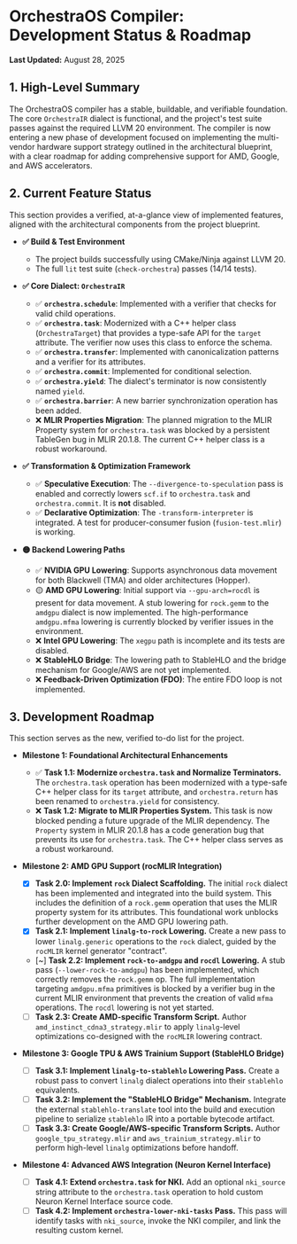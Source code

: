 # OrchestraOS Compiler: Development Status & Roadmap

**Last Updated:** August 28, 2025

## 1. High-Level Summary

The OrchestraOS compiler has a stable, buildable, and verifiable foundation. The core `OrchestraIR` dialect is functional, and the project's test suite passes against the required LLVM 20 environment. The compiler is now entering a new phase of development focused on implementing the multi-vendor hardware support strategy outlined in the architectural blueprint, with a clear roadmap for adding comprehensive support for AMD, Google, and AWS accelerators.

## 2. Current Feature Status

This section provides a verified, at-a-glance view of implemented features, aligned with the architectural components from the project blueprint.

*   **✅ Build & Test Environment**
    *   The project builds successfully using CMake/Ninja against LLVM 20.
    *   The full `lit` test suite (`check-orchestra`) passes (14/14 tests).

*   **✅ Core Dialect: `OrchestraIR`**
    *   ✅ **`orchestra.schedule`**: Implemented with a verifier that checks for valid child operations.
    *   ✅ **`orchestra.task`**: Modernized with a C++ helper class (`OrchestraTarget`) that provides a type-safe API for the `target` attribute. The verifier now uses this class to enforce the schema.
    *   ✅ **`orchestra.transfer`**: Implemented with canonicalization patterns and a verifier for its attributes.
    *   ✅ **`orchestra.commit`**: Implemented for conditional selection.
    *   ✅ **`orchestra.yield`**: The dialect's terminator is now consistently named `yield`.
    *   ✅ **`orchestra.barrier`**: A new barrier synchronization operation has been added.
    *   ❌ **MLIR Properties Migration**: The planned migration to the MLIR Property system for `orchestra.task` was blocked by a persistent TableGen bug in MLIR 20.1.8. The current C++ helper class is a robust workaround.

*   **✅ Transformation & Optimization Framework**
    *   ✅ **Speculative Execution**: The `--divergence-to-speculation` pass is enabled and correctly lowers `scf.if` to `orchestra.task` and `orchestra.commit`. It is **not** disabled.
    *   ✅ **Declarative Optimization**: The `-transform-interpreter` is integrated. A test for producer-consumer fusion (`fusion-test.mlir`) is working.

*   **🟡 Backend Lowering Paths**
    *   ✅ **NVIDIA GPU Lowering**: Supports asynchronous data movement for both Blackwell (TMA) and older architectures (Hopper).
    *   🟡 **AMD GPU Lowering**: Initial support via `--gpu-arch=rocdl` is present for data movement. A stub lowering for `rock.gemm` to the `amdgpu` dialect is now implemented. The high-performance `amdgpu.mfma` lowering is currently blocked by verifier issues in the environment.
    *   ❌ **Intel GPU Lowering**: The `xegpu` path is incomplete and its tests are disabled.
    *   ❌ **StableHLO Bridge**: The lowering path to StableHLO and the bridge mechanism for Google/AWS are not yet implemented.
    *   ❌ **Feedback-Driven Optimization (FDO)**: The entire FDO loop is not implemented.

## 3. Development Roadmap

This section serves as the new, verified to-do list for the project.

*   **Milestone 1: Foundational Architectural Enhancements**
    *   ✅ **Task 1.1: Modernize `orchestra.task` and Normalize Terminators.** The `orchestra.task` operation has been modernized with a type-safe C++ helper class for its `target` attribute, and `orchestra.return` has been renamed to `orchestra.yield` for consistency.
    *   ❌ **Task 1.2: Migrate to MLIR Properties System.** This task is now blocked pending a future upgrade of the MLIR dependency. The `Property` system in MLIR 20.1.8 has a code generation bug that prevents its use for `orchestra.task`. The C++ helper class serves as a robust workaround.

*   **Milestone 2: AMD GPU Support (rocMLIR Integration)**
    *   [x] **Task 2.0: Implement `rock` Dialect Scaffolding.** The initial `rock` dialect has been implemented and integrated into the build system. This includes the definition of a `rock.gemm` operation that uses the MLIR property system for its attributes. This foundational work unblocks further development on the AMD GPU lowering path.
    *   [x] **Task 2.1: Implement `linalg-to-rock` Lowering.** Create a new pass to lower `linalg.generic` operations to the `rock` dialect, guided by the `rocMLIR` kernel generator "contract".
    *   [~] **Task 2.2: Implement `rock-to-amdgpu` and `rocdl` Lowering.** A stub pass (`--lower-rock-to-amdgpu`) has been implemented, which correctly removes the `rock.gemm` op. The full implementation targeting `amdgpu.mfma` primitives is blocked by a verifier bug in the current MLIR environment that prevents the creation of valid `mfma` operations. The `rocdl` lowering is not yet started.
    *   [ ] **Task 2.3: Create AMD-specific Transform Script.** Author `amd_instinct_cdna3_strategy.mlir` to apply `linalg`-level optimizations co-designed with the `rocMLIR` lowering contract.

*   **Milestone 3: Google TPU & AWS Trainium Support (StableHLO Bridge)**
    *   [ ] **Task 3.1: Implement `linalg-to-stablehlo` Lowering Pass.** Create a robust pass to convert `linalg` dialect operations into their `stablehlo` equivalents.
    *   [ ] **Task 3.2: Implement the "StableHLO Bridge" Mechanism.** Integrate the external `stablehlo-translate` tool into the build and execution pipeline to serialize `stablehlo` IR into a portable bytecode artifact.
    *   [ ] **Task 3.3: Create Google/AWS-specific Transform Scripts.** Author `google_tpu_strategy.mlir` and `aws_trainium_strategy.mlir` to perform high-level `linalg` optimizations before handoff.

*   **Milestone 4: Advanced AWS Integration (Neuron Kernel Interface)**
    *   [ ] **Task 4.1: Extend `orchestra.task` for NKI.** Add an optional `nki_source` string attribute to the `orchestra.task` operation to hold custom Neuron Kernel Interface source code.
    *   [ ] **Task 4.2: Implement `orchestra-lower-nki-tasks` Pass.** This pass will identify tasks with `nki_source`, invoke the NKI compiler, and link the resulting custom kernel.
